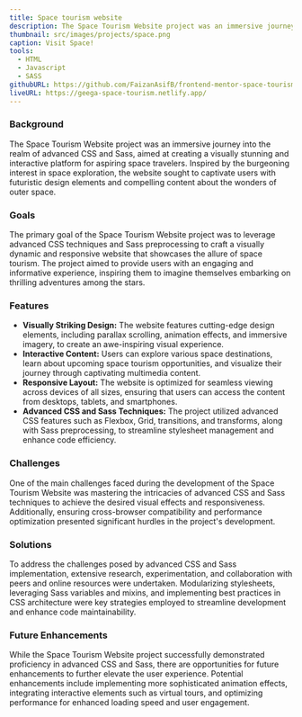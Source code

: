 ```yaml
---
title: Space tourism website
description: The Space Tourism Website project was an immersive journey into the realm of advanced CSS and Sass, aimed at creating a visually stunning and interactive platform for aspiring space travelers. Inspired by the burgeoning interest in space exploration, the website sought to captivate users with futuristic design elements and compelling content about the wonders of outer space.
thumbnail: src/images/projects/space.png
caption: Visit Space!
tools:
  - HTML
  - Javascript
  - SASS
githubURL: https://github.com/FaizanAsifB/frontend-mentor-space-tourism.git
liveURL: https://geega-space-tourism.netlify.app/
---
```


### Background

The Space Tourism Website project was an immersive journey into the realm of advanced CSS and Sass, aimed at creating a visually stunning and interactive platform for aspiring space travelers. Inspired by the burgeoning interest in space exploration, the website sought to captivate users with futuristic design elements and compelling content about the wonders of outer space.

### Goals

The primary goal of the Space Tourism Website project was to leverage advanced CSS techniques and Sass preprocessing to craft a visually dynamic and responsive website that showcases the allure of space tourism. The project aimed to provide users with an engaging and informative experience, inspiring them to imagine themselves embarking on thrilling adventures among the stars.

### Features

- **Visually Striking Design:** The website features cutting-edge design elements, including parallax scrolling, animation effects, and immersive imagery, to create an awe-inspiring visual experience.
- **Interactive Content:** Users can explore various space destinations, learn about upcoming space tourism opportunities, and visualize their journey through captivating multimedia content.
- **Responsive Layout:** The website is optimized for seamless viewing across devices of all sizes, ensuring that users can access the content from desktops, tablets, and smartphones.
- **Advanced CSS and Sass Techniques:** The project utilized advanced CSS features such as Flexbox, Grid, transitions, and transforms, along with Sass preprocessing, to streamline stylesheet management and enhance code efficiency.

### Challenges

One of the main challenges faced during the development of the Space Tourism Website was mastering the intricacies of advanced CSS and Sass techniques to achieve the desired visual effects and responsiveness. Additionally, ensuring cross-browser compatibility and performance optimization presented significant hurdles in the project's development.

### Solutions

To address the challenges posed by advanced CSS and Sass implementation, extensive research, experimentation, and collaboration with peers and online resources were undertaken. Modularizing stylesheets, leveraging Sass variables and mixins, and implementing best practices in CSS architecture were key strategies employed to streamline development and enhance code maintainability.

### Future Enhancements

While the Space Tourism Website project successfully demonstrated proficiency in advanced CSS and Sass, there are opportunities for future enhancements to further elevate the user experience. Potential enhancements include implementing more sophisticated animation effects, integrating interactive elements such as virtual tours, and optimizing performance for enhanced loading speed and user engagement.
